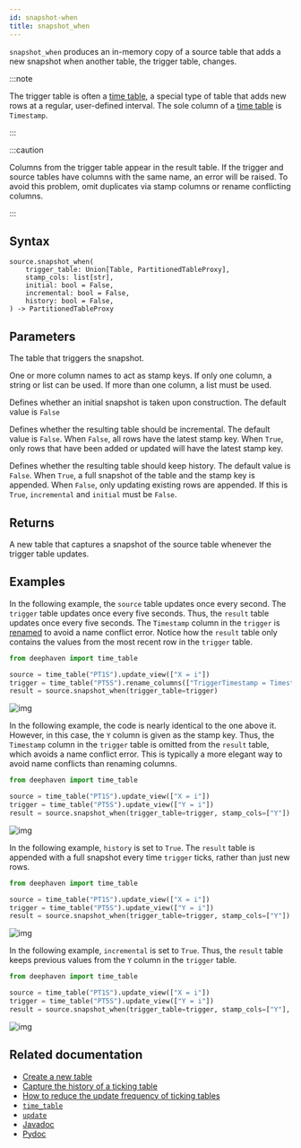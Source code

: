 ```yaml
---
id: snapshot-when
title: snapshot_when
---
```


`snapshot_when` produces an in-memory copy of a source table that adds a new snapshot when another table, the trigger table, changes.

:::note

The trigger table is often a [time table](../create/timeTable.md), a special type of table that adds new rows at a regular, user-defined interval. The sole column of a [time table](../create/timeTable.md) is `Timestamp`.

:::

:::caution

Columns from the trigger table appear in the result table. If the trigger and source tables have columns with the same name, an error will be raised. To avoid this problem, omit duplicates via stamp columns or rename conflicting columns.

:::

## Syntax

```
source.snapshot_when(
    trigger_table: Union[Table, PartitionedTableProxy],
    stamp_cols: list[str],
    initial: bool = False,
    incremental: bool = False,
    history: bool = False,
) -> PartitionedTableProxy
```

## Parameters

<ParamTable>
<Param name="trigger_table" type="Union[Table, PartitionedTableProxy">

The table that triggers the snapshot.

</Param>
<Param name="stamp_cols" type="list[str]">

One or more column names to act as stamp keys. If only one column, a string or list can be used. If more than one column, a list must be used.

</Param>
<Param name="initial" type="bool" optional>

Defines whether an initial snapshot is taken upon construction. The default value is `False`

</Param>
<Param name="incremental" type="bool" optional>

Defines whether the resulting table should be incremental. The default value is `False`. When `False`, all rows have the latest stamp key. When `True`, only rows that have been added or updated will have the latest stamp key.

</Param>
<Param name="history" type="bool" optional>

Defines whether the resulting table should keep history. The default value is `False`. When `True`, a full snapshot of the table and the stamp key is appended. When `False`, only updating existing rows are appended. If this is `True`, `incremental` and `initial` must be `False`.

</Param>
</ParamTable>

## Returns

A new table that captures a snapshot of the source table whenever the trigger table updates.

## Examples

In the following example, the `source` table updates once every second. The `trigger` table updates once every five seconds. Thus, the `result` table updates once every five seconds. The `Timestamp` column in the `trigger` is [renamed](/core/docs/reference/table-operations/select/rename-columns/) to avoid a name conflict error. Notice how the `result` table only contains the values from the most recent row in the `trigger` table.

```python ticking-table order=null
from deephaven import time_table

source = time_table("PT1S").update_view(["X = i"])
trigger = time_table("PT5S").rename_columns(["TriggerTimestamp = Timestamp"]).update_view(["Y = Math.sin(0.1 * i)"])
result = source.snapshot_when(trigger_table=trigger)
```

![img](../../../assets/reference/table-operations/snapshot-when-1.gif)

In the following example, the code is nearly identical to the one above it. However, in this case, the `Y` column is given as the stamp key. Thus, the `Timestamp` column in the `trigger` table is omitted from the `result` table, which avoids a name conflict error. This is typically a more elegant way to avoid name conflicts than renaming columns.

```python ticking-table order=null
from deephaven import time_table

source = time_table("PT1S").update_view(["X = i"])
trigger = time_table("PT5S").update_view(["Y = i"])
result = source.snapshot_when(trigger_table=trigger, stamp_cols=["Y"])
```

![img](../../../assets/reference/table-operations/snapshot-when-2.gif)

In the following example, `history` is set to `True`. The `result` table is appended with a full snapshot every time `trigger` ticks, rather than just new rows.

```python ticking-table order=null
from deephaven import time_table

source = time_table("PT1S").update_view(["X = i"])
trigger = time_table("PT5S").update_view(["Y = i"])
result = source.snapshot_when(trigger_table=trigger, stamp_cols=["Y"])
```

![img](../../../assets/reference/table-operations/snapshot-when-3.gif)

In the following example, `incremental` is set to `True`. Thus, the `result` table keeps previous values from the `Y` column in the `trigger` table.

```python ticking-table order=null
from deephaven import time_table

source = time_table("PT1S").update_view(["X = i"])
trigger = time_table("PT5S").update_view(["Y = i"])
result = source.snapshot_when(trigger_table=trigger, stamp_cols=["Y"], incremental=True)
```

![img](../../../assets/reference/table-operations/snapshot-when-4.gif)

## Related documentation

- [Create a new table](../../../how-to-guides/new-table.md)
- [Capture the history of a ticking table](../../../how-to-guides/capture-table-history.md)
- [How to reduce the update frequency of ticking tables](../../../how-to-guides/reduce-update-frequency.md)
- [`time_table`](../create/timeTable.md)
- [`update`](../select/update.md)
- [Javadoc](<https://deephaven.io/core/javadoc/io/deephaven/engine/table/impl/QueryTable.html#snapshotWhen(io.deephaven.engine.table.Table,io.deephaven.api.snapshot.SnapshotWhenOptions)>)
- [Pydoc](https://deephaven.io/core/pydoc/code/deephaven.table.html?highlight=snapshot#deephaven.table.Table.snapshot_when)
